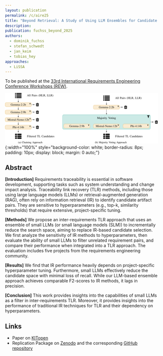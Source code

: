 ```yaml
---
layout: publication
permalink: /c/aire25
title: "Beyond Retrieval: A Study of Using LLM Ensembles for Candidate Filtering in Requirements Traceability"
description:
publication: fuchss_beyond_2025
authors:
  - dominik_fuchss
  - stefan_schwedt
  - jan_keim
  - tobias_hey
approaches:
  - LiSSA
---
```


To be published at the [33rd International Requirements Engineering Conference Workshops (REW)](https://aire-ws.github.io/aire25/).

![AIRE25 Overview](/assets/img/approaches/aire25-aire.svg){:width="100%" style="background-color: white; border-radius: 8px; padding: 10px; display: block; margin: 0 auto;"}

## Abstract

**[Introduction]**
Requirements traceability is essential in software development, supporting tasks such as system understanding and change impact analysis.
Traceability link recovery (TLR) methods, including those using large language models (LLMs) or retrieval-augmented generation (RAG), often rely on information retrieval (IR) to identify candidate artifact pairs.
They are sensitive to hyperparameters (e.g., top-k, similarity thresholds) that require extensive, project-specific tuning.

**[Methods]**
We propose an inter-requirements TLR approach that uses an ensemble of small LLMs (or small language models (SLM)) to incrementally reduce the search space, aiming to replace IR-based candidate selection.
We first analyze the sensitivity of IR methods to hyperparameters, then evaluate the ability of small LLMs to filter unrelated requirement pairs, and compare their performance when integrated into a TLR approach.
The evaluation includes five projects from the requirements engineering community.

**[Results]**
We find that IR performance heavily depends on project-specific hyperparameter tuning.
Furthermore, small LLMs effectively reduce the candidate space with minimal loss of recall.
While our LLM-based ensemble approach achieves comparable F2-scores to IR methods, it lags in precision.

**[Conclusion]**
This work provides insights into the capabilities of small LLMs as a filter in inter-requirements TLR.
Moreover, it provides insights into the performance of traditional IR techniques for TLR and their dependency on hyperparameters.

## Links

- Paper on [KITopen](https://publikationen.bibliothek.kit.edu/1000183058)
- Replication Package on [Zenodo](https://doi.org/10.5281/zenodo.15837231) and the corresponding [GitHub repository](https://github.com/ardoco/Replication-Package-AIRE25_Beyond-Retrieval-Using-LLM-Ensembles-for-Candidate-Filtering-in-Req-TLR)
